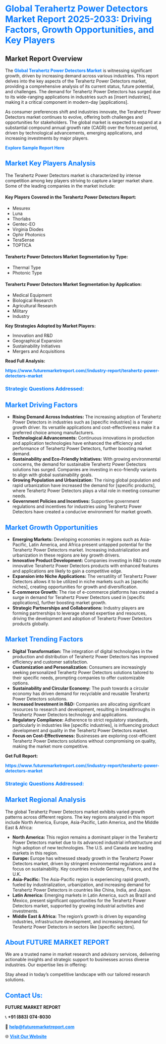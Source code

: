 <h1 style="color: #007BFF;">Global Terahertz Power Detectors Market Report 2025-2033: Driving Factors, Growth Opportunities, and Key Players</h1>

<section id="overview">
<h2>Market Report Overview</h2>
<p>The <a href="https://www.futuremarketreport.com//industry-report/terahertz-power-detectors-market" style="color: #007BFF; text-decoration: none;"><strong>Global Terahertz Power Detectors Market</strong></a> is witnessing significant growth, driven by increasing demand across various industries. This report delves into the key aspects of the Terahertz Power Detectors market, providing a comprehensive analysis of its current status, future potential, and challenges. The demand for Terahertz Power Detectors has surged due to its wide-ranging applications in industries such as [insert industries], making it a critical component in modern-day [applications].</p>
<p>As consumer preferences shift and industries innovate, the Terahertz Power Detectors market continues to evolve, offering both challenges and opportunities for stakeholders. The global market is expected to expand at a substantial compound annual growth rate (CAGR) over the forecast period, driven by technological advancements, emerging applications, and increasing investments by major players.</p>
</section>

<section id="overview">
<p><a href="https://www.futuremarketreport.com//request-sample/reportId=81439" style="color: #007BFF; text-decoration: none;"><strong>Explore Sample Report Here</strong></a></p>
</section>

<section id="key-players">
<h2 style="color: #007BFF;">Market Key Players Analysis</h2>
<p>The Terahertz Power Detectors market is characterized by intense competition among key players striving to capture a larger market share. Some of the leading companies in the market include:</p>
<h4>Key Players Covered in the Terahertz Power Detectors Report:</h4>
<ul><li>Mesurex</li><li>Luna</li><li>Thorlabs</li><li>Gentec-EO</li><li>Virginia Diodes</li><li>Ophir Photonics</li><li>TeraSense</li><li>TOPTICA</li></ul>
<h4>Terahertz Power Detectors Market Segmentation by Type:</h4>
<ul><li>Thermal Type</li><li>Photonic Type</li></ul>

<h4>Terahertz Power Detectors Market Segmentation by Application:</h4>
<ul><li>Medical Equipment</li><li>Biological Research</li><li>Agricultural Research</li><li>Military</li><li>Industry</li></ul>
<p><strong>Key Strategies Adopted by Market Players:</strong></p>
<ul>
<li>Innovation and R&D</li>
<li>Geographical Expansion</li>
<li>Sustainability Initiatives</li>
<li>Mergers and Acquisitions</li>
</ul>
</section>

<section>
<p><strong>Read Full Analysis: </strong></p><a href="https://www.futuremarketreport.com//industry-report/terahertz-power-detectors-market" style="color: #007BFF; text-decoration: none;"><strong>https://www.futuremarketreport.com//industry-report/terahertz-power-detectors-market</strong></a>
<h3 style="color: #007BFF;">Strategic Questions Addressed:</h3>
</section>

<section id="driving-factors">
<h2 style="color: #007BFF;">Market Driving Factors</h2>
<ul>
<li><strong>Rising Demand Across Industries:</strong> The increasing adoption of Terahertz Power Detectors in industries such as [specific industries] is a major growth driver. Its versatile applications and cost-effectiveness make it a preferred choice among manufacturers.</li>
<li><strong>Technological Advancements:</strong> Continuous innovations in production and application technologies have enhanced the efficiency and performance of Terahertz Power Detectors, further boosting market demand.</li>
<li><strong>Sustainability and Eco-Friendly Initiatives:</strong> With growing environmental concerns, the demand for sustainable Terahertz Power Detectors solutions has surged. Companies are investing in eco-friendly variants to align with global sustainability goals.</li>
<li><strong>Growing Population and Urbanization:</strong> The rising global population and rapid urbanization have increased the demand for [specific products], where Terahertz Power Detectors plays a vital role in meeting consumer needs.</li>
<li><strong>Government Policies and Incentives:</strong> Supportive government regulations and incentives for industries using Terahertz Power Detectors have created a conducive environment for market growth.</li>
</ul>
</section>

<section id="growth-opportunities">
<h2 style="color: #007BFF;">Market Growth Opportunities</h2>
<ul>
<li><strong>Emerging Markets:</strong> Developing economies in regions such as Asia-Pacific, Latin America, and Africa present untapped potential for the Terahertz Power Detectors market. Increasing industrialization and urbanization in these regions are key growth drivers.</li>
<li><strong>Innovative Product Development:</strong> Companies investing in R&D to create innovative Terahertz Power Detectors products with enhanced features and applications are likely to gain a competitive edge.</li>
<li><strong>Expansion into Niche Applications:</strong> The versatility of Terahertz Power Detectors allows it to be utilized in niche markets such as [specific niches], creating opportunities for growth and diversification.</li>
<li><strong>E-commerce Growth:</strong> The rise of e-commerce platforms has created a surge in demand for Terahertz Power Detectors used in [specific applications], further boosting market growth.</li>
<li><strong>Strategic Partnerships and Collaborations:</strong> Industry players are forming partnerships to leverage shared expertise and resources, driving the development and adoption of Terahertz Power Detectors products globally.</li>
</ul>
</section>

<section id="trending-factors">
<h2 style="color: #007BFF;">Market Trending Factors</h2>
<ul>
<li><strong>Digital Transformation:</strong> The integration of digital technologies in the production and distribution of Terahertz Power Detectors has improved efficiency and customer satisfaction.</li>
<li><strong>Customization and Personalization:</strong> Consumers are increasingly seeking personalized Terahertz Power Detectors solutions tailored to their specific needs, prompting companies to offer customizable options.</li>
<li><strong>Sustainability and Circular Economy:</strong> The push towards a circular economy has driven demand for recyclable and reusable Terahertz Power Detectors solutions.</li>
<li><strong>Increased Investment in R&D:</strong> Companies are allocating significant resources to research and development, resulting in breakthroughs in Terahertz Power Detectors technology and applications.</li>
<li><strong>Regulatory Compliance:</strong> Adherence to strict regulatory standards, particularly in industries like [specific industries], is influencing product development and quality in the Terahertz Power Detectors market.</li>
<li><strong>Focus on Cost-Effectiveness:</strong> Businesses are exploring cost-efficient Terahertz Power Detectors solutions without compromising on quality, making the market more competitive.</li>
</ul>
</section>

<section>
<p><strong>Get Full Report: </strong></p><a href="https://www.futuremarketreport.com//industry-report/terahertz-power-detectors-market" style="color: #007BFF; text-decoration: none;"><strong>https://www.futuremarketreport.com//industry-report/terahertz-power-detectors-market</strong></a>
<h3 style="color: #007BFF;">Strategic Questions Addressed:</h3>
</section>


<section id="regional-analysis">
<h2 style="color: #007BFF;">Market Regional Analysis</h2>
<p>The global Terahertz Power Detectors market exhibits varied growth patterns across different regions. The key regions analyzed in this report include North America, Europe, Asia-Pacific, Latin America, and the Middle East & Africa:</p>
<ul>
<li><strong>North America:</strong> This region remains a dominant player in the Terahertz Power Detectors market due to its advanced industrial infrastructure and high adoption of new technologies. The U.S. and Canada are leading markets in this region.</li>
<li><strong>Europe:</strong> Europe has witnessed steady growth in the Terahertz Power Detectors market, driven by stringent environmental regulations and a focus on sustainability. Key countries include Germany, France, and the U.K.</li>
<li><strong>Asia-Pacific:</strong> The Asia-Pacific region is experiencing rapid growth, fueled by industrialization, urbanization, and increasing demand for Terahertz Power Detectors in countries like China, India, and Japan.</li>
<li><strong>Latin America:</strong> Emerging markets in Latin America, such as Brazil and Mexico, present significant opportunities for the Terahertz Power Detectors market, supported by growing industrial activities and investments.</li>
<li><strong>Middle East & Africa:</strong> The region’s growth is driven by expanding industries, infrastructure development, and increasing demand for Terahertz Power Detectors in sectors like [specific sectors].</li>
</ul>
</section>

<footer>
<h2 style="color: #007BFF;">About FUTURE MARKET REPORT</h2>
<p>We are a trusted name in market research and advisory services, delivering actionable insights and strategic support to businesses across diverse industries. Our expertise lies in offering:</p>

<p>Stay ahead in today’s competitive landscape with our tailored research solutions.</p>

<h2 style="color: #007BFF;">Contact Us:</h2>
<p><strong>FUTURE MARKET REPORT</strong></p>
<p>📞 <strong>+91 (883) 074-8030</strong></p>
<p>📧 <strong><a href="mailto:help@futuremarketreport.com" style="color: #007BFF;">help@futuremarketreport.com</a></strong></p>
<p>🌐 <strong><a href="https://www.futuremarketreport.com/" style="color: #007BFF;">Visit Our Website</a></strong></p>
</footer>